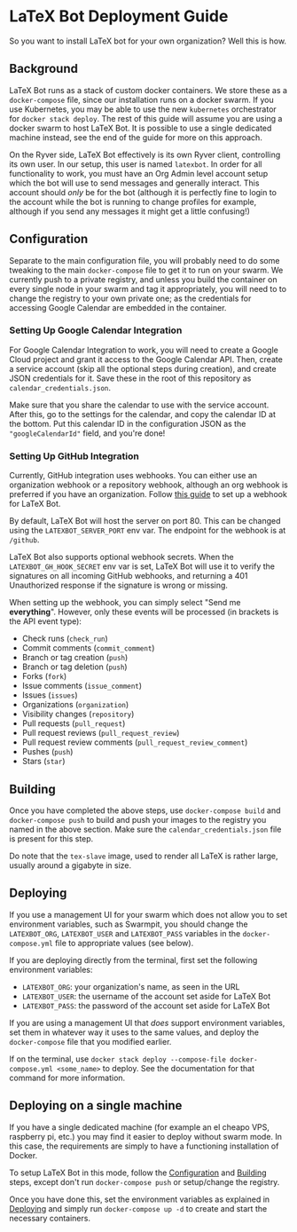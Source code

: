 # LaTeX Bot Deployment Guide

So you want to install LaTeX bot for your own organization? Well this is how.

## Background

LaTeX Bot runs as a stack of custom docker containers. We store these as a `docker-compose` file, since our installation runs on a docker swarm.
If you use Kubernetes, you may be able to use the new `kubernetes` orchestrator for `docker stack deploy`. The rest of this guide will assume you
are using a docker swarm to host LaTeX Bot. It is possible to use a single dedicated machine instead, see the end of the guide for more on this approach.

On the Ryver side, LaTeX Bot effectively is its own Ryver client, controlling its own user. In our setup, this user is named `latexbot`. In order for all functionality
to work, you must have an Org Admin level account setup which the bot will use to send messages and generally interact. This account should _only_ be for the bot (although
it is perfectly fine to login to the account while the bot is running to change profiles for example, although if you send any messages it might get a little confusing!)

## Configuration

Separate to the main configuration file, you will probably need to do some tweaking to the main `docker-compose` file to get it to run on your swarm. We currently push 
to a private registry, and unless you build the container on every single node in your swarm and tag it appropriately, you will need to to change the registry to your own private
one; as the credentials for accessing Google Calendar are embedded in the container.

### Setting Up Google Calendar Integration

For Google Calendar Integration to work, you will need to create a Google Cloud project and grant it access to the Google Calendar API.
Then, create a service account (skip all the optional steps during creation), and create JSON credentials for it. 
Save these in the root of this repository as `calendar_credentials.json`.

Make sure that you share the calendar to use with the service account.
After this, go to the settings for the calendar, and copy the calendar ID at the bottom. 
Put this calendar ID in the configuration JSON as the `"googleCalendarId"` field, and you're done!

### Setting Up GitHub Integration

Currently, GitHub integration uses webhooks.
You can either use an organization webhook or a repository webhook, although an org webhook is preferred if you have an organization.
Follow [this guide](https://developer.github.com/webhooks/creating/) to set up a webhook for LaTeX Bot.

By default, LaTeX Bot will host the server on port 80.
This can be changed using the `LATEXBOT_SERVER_PORT` env var.
The endpoint for the webhook is at `/github`. 

LaTeX Bot also supports optional webhook secrets.
When the `LATEXBOT_GH_HOOK_SECRET` env var is set, LaTeX Bot will use it to verify the signatures on all incoming GitHub webhooks, and returning a 401 Unauthorized response if the signature is wrong or missing.

When setting up the webhook, you can simply select "Send me **everything**". 
However, only these events will be processed (in brackets is the API event type):
- Check runs (`check_run`)
- Commit comments (`commit_comment`)
- Branch or tag creation (`push`)
- Branch or tag deletion (`push`)
- Forks (`fork`)
- Issue comments (`issue_comment`)
- Issues (`issues`)
- Organizations (`organization`)
- Visibility changes (`repository`)
- Pull requests (`pull_request`)
- Pull request reviews (`pull_request_review`)
- Pull request review comments (`pull_request_review_comment`)
- Pushes (`push`)
- Stars (`star`)

## Building

Once you have completed the above steps, use `docker-compose build` and `docker-compose push` to build and push your images to the registry you named in the above section. Make sure the
`calendar_credentials.json` file is present for this step.

Do note that the `tex-slave` image, used to render all LaTeX is rather large, usually around a gigabyte in size.

## Deploying

If you use a management UI for your swarm which does not allow you to set environment variables, such as Swarmpit, you should change the `LATEXBOT_ORG`, `LATEXBOT_USER` and `LATEXBOT_PASS` variables
in the `docker-compose.yml` file to appropriate values (see below).

If you are deploying directly from the terminal, first set the following environment variables:

- `LATEXBOT_ORG`: your organization's name, as seen in the URL
- `LATEXBOT_USER`: the username of the account set aside for LaTeX Bot
- `LATEXBOT_PASS`: the password of the account set aside for LaTeX Bot

If you are using a management UI that _does_ support environment variables, set them in whatever way it uses to the same values, and deploy the `docker-compose` file that you modified earlier.

If on the terminal, use `docker stack deploy --compose-file docker-compose.yml <some_name>` to deploy. See the documentation for that command for more information. 

## Deploying on a single machine

If you have a single dedicated machine (for example an el cheapo VPS, raspberry pi, etc.) you may find it easier to deploy without swarm mode. In this case, the requirements are simply to 
have a functioning installation of Docker.

To setup LaTeX Bot in this mode, follow the [Configuration](configuration) and [Building](building) steps, except don't run `docker-compose push` or setup/change the registry.

Once you have done this, set the environment variables as explained in [Deploying](deploying) and simply run `docker-compose up -d` to create and start the necessary containers.
